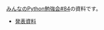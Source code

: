 [みんなのPython勉強会#84](https://startpython.connpass.com/event/248065/)の資料です。

* [発表資料](https://docs.google.com/presentation/d/1pBzS8Wm4ubuBlcQIOcjrVpFwDgQNXqvtWWxbjt71Eoc/edit?usp=sharing)
